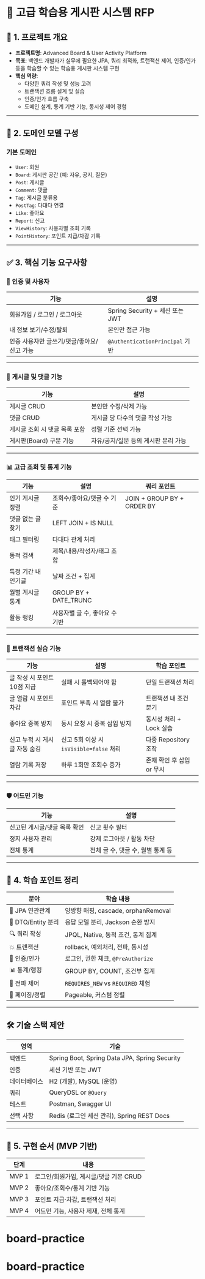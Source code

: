 
# 📄 고급 학습용 게시판 시스템 RFP

## 📌 1. 프로젝트 개요

- **프로젝트명**: Advanced Board & User Activity Platform
- **목표**: 백엔드 개발자가 실무에 필요한 JPA, 쿼리 최적화, 트랜잭션 제어, 인증/인가 등을 학습할 수 있는 학습용 게시판 시스템 구현
- **핵심 역량**:
  - 다양한 쿼리 작성 및 성능 고려
  - 트랜잭션 흐름 설계 및 실습
  - 인증/인가 흐름 구축
  - 도메인 설계, 통계 기반 기능, 동시성 제어 경험

---

## 📂 2. 도메인 모델 구성

### 기본 도메인

- `User`: 회원
- `Board`: 게시판 공간 (예: 자유, 공지, 질문)
- `Post`: 게시글
- `Comment`: 댓글
- `Tag`: 게시글 분류용
- `PostTag`: 다대다 연결
- `Like`: 좋아요
- `Report`: 신고
- `ViewHistory`: 사용자별 조회 기록
- `PointHistory`: 포인트 지급/차감 기록

---

## ✅ 3. 핵심 기능 요구사항

### 🔐 인증 및 사용자

| 기능 | 설명 |
|------|------|
| 회원가입 / 로그인 / 로그아웃 | Spring Security + 세션 또는 JWT |
| 내 정보 보기/수정/탈퇴 | 본인만 접근 가능 |
| 인증 사용자만 글쓰기/댓글/좋아요/신고 가능 | `@AuthenticationPrincipal` 기반 |

---

### 📌 게시글 및 댓글 기능

| 기능 | 설명 |
|------|------|
| 게시글 CRUD | 본인만 수정/삭제 가능 |
| 댓글 CRUD | 게시글 당 다수의 댓글 작성 가능 |
| 게시글 조회 시 댓글 목록 포함 | 정렬 기준 선택 가능 |
| 게시판(Board) 구분 기능 | 자유/공지/질문 등의 게시판 분리 가능 |

---

### 📊 고급 조회 및 통계 기능

| 기능 | 설명 | 쿼리 포인트 |
|------|------|-------------|
| 인기 게시글 정렬 | 조회수/좋아요/댓글 수 기준 | JOIN + GROUP BY + ORDER BY |
| 댓글 없는 글 찾기 | LEFT JOIN + IS NULL |
| 태그 필터링 | 다대다 관계 처리 |
| 동적 검색 | 제목/내용/작성자/태그 조합 |
| 특정 기간 내 인기글 | 날짜 조건 + 집계 |
| 월별 게시글 통계 | GROUP BY + DATE_TRUNC |
| 활동 랭킹 | 사용자별 글 수, 좋아요 수 기반 |

---

### 💸 트랜잭션 실습 기능

| 기능 | 설명 | 학습 포인트 |
|------|------|--------------|
| 글 작성 시 포인트 10점 지급 | 실패 시 롤백되어야 함 | 단일 트랜잭션 처리 |
| 글 열람 시 포인트 차감 | 포인트 부족 시 열람 불가 | 트랜잭션 내 조건 분기 |
| 좋아요 중복 방지 | 동시 요청 시 중복 삽입 방지 | 동시성 처리 + Lock 실습 |
| 신고 누적 시 게시글 자동 숨김 | 신고 5회 이상 시 `isVisible=false` 처리 | 다중 Repository 조작 |
| 열람 기록 저장 | 하루 1회만 조회수 증가 | 존재 확인 후 삽입 or 무시 |

---

### 🛡️ 어드민 기능

| 기능 | 설명 |
|------|------|
| 신고된 게시글/댓글 목록 확인 | 신고 횟수 필터 |
| 정지 사용자 관리 | 강제 로그아웃 / 활동 차단 |
| 전체 통계 | 전체 글 수, 댓글 수, 월별 통계 등 |

---

## 🧠 4. 학습 포인트 정리

| 분야 | 학습 내용 |
|------|-----------|
| 🔧 JPA 연관관계 | 양방향 매핑, cascade, orphanRemoval |
| 📑 DTO/Entity 분리 | 응답 모델 분리, Jackson 순환 방지 |
| 🔍 쿼리 작성 | JPQL, Native, 동적 조건, 통계 집계 |
| 💥 트랜잭션 | rollback, 예외처리, 전파, 동시성 |
| 🔐 인증/인가 | 로그인, 권한 체크, `@PreAuthorize` |
| 📊 통계/랭킹 | GROUP BY, COUNT, 조건부 집계 |
| 🔄 전파 제어 | `REQUIRES_NEW` vs `REQUIRED` 체험 |
| 🔄 페이징/정렬 | Pageable, 커스텀 정렬 |

---

## 🛠 기술 스택 제안

| 영역 | 기술 |
|------|------|
| 백엔드 | Spring Boot, Spring Data JPA, Spring Security |
| 인증 | 세션 기반 또는 JWT |
| 데이터베이스 | H2 (개발), MySQL (운영) |
| 쿼리 | QueryDSL or `@Query` |
| 테스트 | Postman, Swagger UI |
| 선택 사항 | Redis (로그인 세션 관리), Spring REST Docs |

---

## 📆 5. 구현 순서 (MVP 기반)

| 단계 | 내용 |
|------|------|
| MVP 1 | 로그인/회원가입, 게시글/댓글 기본 CRUD |
| MVP 2 | 좋아요/조회수/통계 기반 기능 |
| MVP 3 | 포인트 지급·차감, 트랜잭션 처리 |
| MVP 4 | 어드민 기능, 사용자 제재, 전체 통계 |
# board-practice
# board-practice
